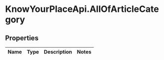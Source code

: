 # KnowYourPlaceApi.AllOfArticleCategory

## Properties

| Name | Type | Description | Notes |
| ---- | ---- | ----------- | ----- |

